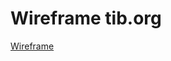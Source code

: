 # Wireframe tib.org


[Wireframe](https://www.figma.com/file/MUNgXuJD5xNh5FwMr6nnxu/Wireframe-PD1?node-id=0%3A1)